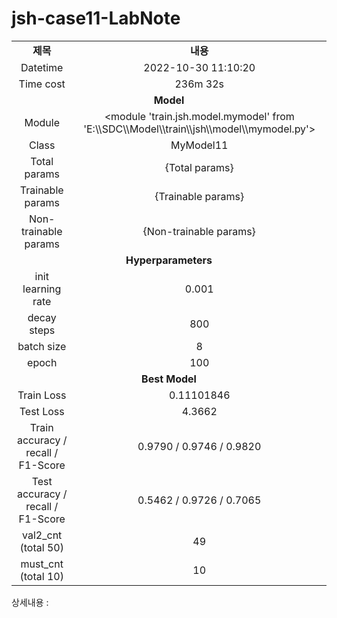 <h1 id="title">jsh-case11-LabNote</h1>
<table style="border: 2px; text-align:center;">
<tr style="font-weight: bold;, font-size: 30px;">
<td> 제목 </td>
<td> 내용 </td>
</tr>
<tr>
<td> Datetime </td>
<td id="date">2022-10-30 11:10:20</td>
</tr>
<tr>
<td> Time cost </td>
<td id="time-cost">236m 32s</td>
</tr>
<tr>
<td colspan="2" style="font-weight: bold;, font-size: 30px;"> Model </td>
</tr>
<tr>
<td> Module </td>
<td id="module">&lt;module 'train.jsh.model.mymodel' from 'E:\\SDC\\Model\\train\\jsh\\model\\mymodel.py'&gt;</td>
</tr>
<tr>
<td> Class </td>
<td id="class">MyModel11</td>
</tr>
<tr>
<td> Total params </td>
<td id="total-params"> {Total params} </td>
</tr>
<tr>
<td> Trainable params </td>
<td id="trainable-params"> {Trainable params} </td>
</tr>
<tr>
<td> Non-trainable params </td>
<td id="non-trainable-params"> {Non-trainable params} </td>
</tr>
<tr>
<td colspan="2" style="font-weight: bold;, font-size: 30px;"> Hyperparameters </td>
</tr>
<tr>
<td> init learning rate </td>
<td id="init-lr">0.001</td>
</tr>
<tr>
<td> decay steps </td>
<td id="decay-steps">800</td>
</tr>
<tr>
<td> batch size </td>
<td id="batch-size">8</td>
</tr>
<tr>
<td> epoch </td>
<td id="epoch">100</td>
<tr>
<td colspan="2" style="font-weight: bold;, font-size: 30px;"> Best Model </td>
</tr>
<tr>
<td> Train Loss </td>
<td id="train-loss">0.11101846</td>
</tr>
<tr>
<td> Test Loss </td>
<td id="test-loss">4.3662</td>
</tr>
<tr>
<td> Train accuracy / recall / F1-Score </td>
<td id="train-score">0.9790 / 0.9746 / 0.9820</td>
</tr>
<tr>
<td> Test accuracy / recall / F1-Score </td>
<td id="test-score">0.5462 / 0.9726 / 0.7065</td>
</tr>
<tr>
<td> val2_cnt (total 50) </td>
<td id="val2-cnt">49</td>
</tr>
<tr>
<td> must_cnt (total 10) </td>
<td id="must-cnt">10</td>
</tr>
</tr></table>
<p>상세내용 : </p>